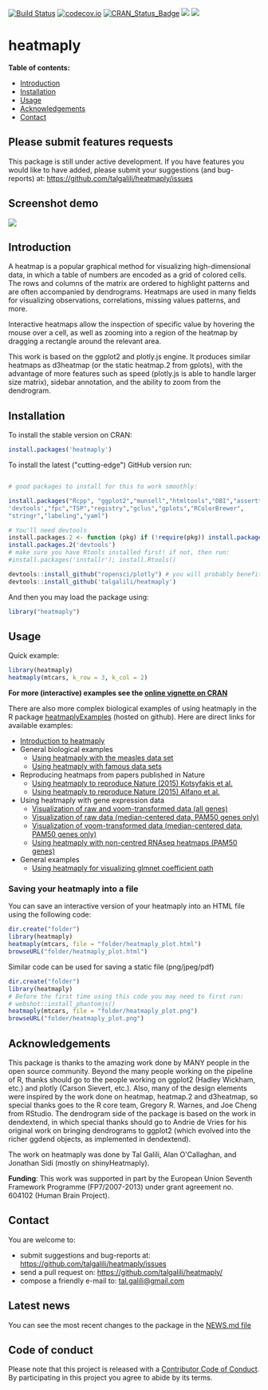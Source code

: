 
[![Build Status](https://travis-ci.org/talgalili/heatmaply.png?branch=master)](https://travis-ci.org/talgalili/heatmaply)
[![codecov.io](https://codecov.io/github/talgalili/heatmaply/coverage.svg?branch=master)](https://codecov.io/github/talgalili/heatmaply?branch=master)
[![CRAN_Status_Badge](http://www.r-pkg.org/badges/version/heatmaply)](https://cran.r-project.org/package=heatmaply)
![](http://cranlogs.r-pkg.org/badges/heatmaply?color=yellow)
![](http://cranlogs.r-pkg.org/badges/grand-total/heatmaply?color=yellowgreen)

# heatmaply

**Table of contents:**

* [Introduction](#introduction)
* [Installation](#installation)
* [Usage](#usage)
* [Acknowledgements](#Acknowledgements)
* [Contact](#contact)


## Please submit features requests

This package is still under active development. If you have features you would like to have added, please submit your suggestions (and bug-reports) at: <https://github.com/talgalili/heatmaply/issues>

## Screenshot demo

![](http://i.imgur.com/qdUCKlg.gif)



## Introduction

A heatmap is a popular graphical method for visualizing high-dimensional data, in which a table of numbers are encoded as a grid of colored cells. The rows and columns of the matrix are ordered to highlight patterns and are often accompanied by dendrograms. Heatmaps are used in many fields for visualizing observations, correlations, missing values patterns, and more.

Interactive heatmaps allow the inspection of specific value by hovering the mouse over a cell, as well as zooming into a region of the heatmap by dragging a rectangle around the relevant area.

This work is based on the ggplot2 and plotly.js engine. It produces similar heatmaps as d3heatmap (or the static heatmap.2 from gplots), with the advantage of more features such as speed (plotly.js is able to handle larger size matrix), sidebar annotation, and the ability to zoom from the dendrogram.


## Installation

To install the stable version on CRAN:

```r
install.packages('heatmaply')
```

To install the latest ("cutting-edge") GitHub version run:

```R

# good packages to install for this to work smoothly:

install.packages("Rcpp", "ggplot2","munsell","htmltools","DBI","assertthat","gridExtra",
'devtools',"fpc","TSP","registry","gclus","gplots","RColorBrewer",
"stringr","labeling","yaml")

# You'll need devtools
install.packages.2 <- function (pkg) if (!require(pkg)) install.packages(pkg);
install.packages.2('devtools')
# make sure you have Rtools installed first! if not, then run:
#install.packages('installr'); install.Rtools()

devtools::install_github("ropensci/plotly") # you will probably benefit from the latest version of plotly
devtools::install_github('talgalili/heatmaply')
```

And then you may load the package using:

```R
library("heatmaply")
```

## Usage

Quick example:

```r
library(heatmaply)
heatmaply(mtcars, k_row = 3, k_col = 2)
```

**For more (interactive) examples see the [online vignette on CRAN](https://CRAN.R-project.org/package=heatmaply/vignettes/heatmaply.html)**

There are also more complex biological examples of using heatmaply in the R package [heatmaplyExamples](https://github.com/talgalili/heatmaplyExamples) (hosted on github). Here are direct links for available examples:


* [Introduction to heatmaply](https://CRAN.R-project.org/package=heatmaply/vignettes/heatmaply.html)
* General biological examples
  - [Using heatmaply with the measles data set](https://cdn.rawgit.com/talgalili/heatmaplyExamples/master/inst/doc/measles.html)
  - [Using heatmaply with famous data sets](https://cdn.rawgit.com/talgalili/heatmaplyExamples/master/inst/doc/heatmaply_examples.html)
* Reproducing heatmaps from papers published in Nature
  - [Using heatmaply to reproduce Nature (2015) Kotsyfakis et al.](https://cdn.rawgit.com/talgalili/heatmaplyExamples/master/inst/doc/reproducing_Nature_2015_Kotsyfakis.html)
  - [Using heatmaply to reproduce Nature (2015) Alfano et al.](https://cdn.rawgit.com/talgalili/heatmaplyExamples/master/inst/doc/reproducing_Nature_2015_Alfano.html)
* Using heatmaply with gene expression data  
  - [Visualization of raw and voom-transformed data (all genes)](https://cdn.rawgit.com/talgalili/heatmaplyExamples/master/inst/doc/biological_data.html)
  - [Visualization of raw data (median-centered data, PAM50 genes only)](https://cdn.rawgit.com/talgalili/heatmaplyExamples/master/inst/doc/biological_data_2.html)
  - [Visualization of voom-transformed data (median-centered data, PAM50 genes only)](https://cdn.rawgit.com/talgalili/heatmaplyExamples/master/inst/doc/biological_data_3.html)
  - [Using heatmaply with non-centred RNAseq heatmaps (PAM50 genes) ](https://cdn.rawgit.com/talgalili/heatmaplyExamples/master/inst/doc/non_centred_heatmaps.html)
* General examples
  - [Using heatmaply for visualizing glmnet coefficient path](https://cdn.rawgit.com/talgalili/heatmaplyExamples/master/inst/doc/glmnet.html)


### Saving your heatmaply into a file

You can save an interactive version of your heatmaply into an HTML file using the following code:

```r
dir.create("folder")
library(heatmaply)
heatmaply(mtcars, file = "folder/heatmaply_plot.html")
browseURL("folder/heatmaply_plot.html")
```

Similar code can be used for saving a static file (png/jpeg/pdf)

```r
dir.create("folder")
library(heatmaply)
# Before the first time using this code you may need to first run:
# webshot::install_phantomjs()
heatmaply(mtcars, file = "folder/heatmaply_plot.png")
browseURL("folder/heatmaply_plot.png")
```



## Acknowledgements


This package is thanks to the amazing work done by MANY people in the open source community. Beyond the many people working on the pipeline of R, thanks should go to the people working on ggplot2 (Hadley Wickham, etc.) and plotly (Carson Sievert, etc.). Also, many of the design elements were inspired by the work done on heatmap, heatmap.2 and d3heatmap, so special thanks goes to the R core team, Gregory R. Warnes, and Joe Cheng from RStudio. The dendrogram side of the package is based on the work in dendextend, in which special thanks should go to Andrie de Vries for his original work on bringing dendrograms to ggplot2 (which evolved into the richer ggdend objects, as implemented in dendextend). 

The work on heatmaply was done by Tal Galili, Alan O'Callaghan, and Jonathan Sidi (mostly on shinyHeatmaply).


**Funding**: This work was supported in part by the European Union Seventh Framework Programme (FP7/2007-2013) under grant agreement no. 604102 (Human Brain Project).  


## Contact

You are welcome to:

* submit suggestions and bug-reports at: <https://github.com/talgalili/heatmaply/issues>
* send a pull request on: <https://github.com/talgalili/heatmaply/>
* compose a friendly e-mail to: <tal.galili@gmail.com>


## Latest news

You can see the most recent changes to the package in the [NEWS.md file](https://github.com/talgalili/heatmaply/blob/master/NEWS.md)





## Code of conduct

Please note that this project is released with a [Contributor Code of Conduct](CONDUCT.md). By participating in this project you agree to abide by its terms.

